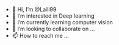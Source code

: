 - 👋 Hi, I’m @Laili99
- 👀 I’m interested in Deep learning
- 🌱 I’m currently learning computer vision
- 💞️ I’m looking to collaborate on ...
- 📫 How to reach me ...

<!---
Laili99/Laili99 is a ✨ special ✨ repository because its `README.md` (this file) appears on your GitHub profile.
You can click the Preview link to take a look at your changes.
--->
